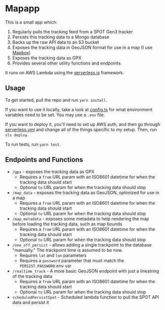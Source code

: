 # Mapapp

This is a small app which:
1. Regularly pulls the tracking feed from a SPOT Gen3 tracker
2. Persists this tracking data to a Mongo database
3. Backs up the raw API data to an S3 bucket
4. Exposes the tracking data in GeoJSON format for use in a map (I use [Mapbox](https://mapbox.com))
5. Exposes the tracking data as GPX
6. Provides several other utility functions and endpoints

It runs on AWS Lambda using the [serverless.js](https://serverless.com) framework.

## Usage

To get started, pull the repo and run `yarn install`.

If you want to use it locally, take a look at [config.ts](src/config.ts) for what environment variables need to be set. You may use a `.env` file.

If you want to deploy it, you'll need to set up AWS auth, and then go through [serverless.yml](serverless.yml) and change all of the things specific to my setup. Then, run `sls deploy`.

To run tests, run `yarn test`.

## Endpoints and Functions

- `/gpx` - exposes the tracking data as GPX
  - Requires a `from` URL param with an ISO8601 datetime for when the tracking data should start
  - Optional `to` URL param for when the tracking data should stop
- `/map_data` - exposes the tracking data as GeoJSON, optimized for use in a map
  - Requires a `from` URL param with an ISO8601 datetime for when the tracking data should start
  - Optional `to` URL param for when the tracking data should stop
- `/map_metadata` - exposes some metadata to help rendering the map before loading the tracking data, such as map bounds
  - Requires a `from` URL param with an ISO8601 datetime for when the tracking data should start
  - Optional `to` URL param for when the tracking data should stop
- `/one_off_persist` - allows adding a single trackpoint to the database "manually." The trackpoint time is assumed to be now.
  - Requires `lat` and `lon` parameters
  - Requires a `password` parameter that must match the `PERSIST_PASSWORD` env var
- `/realtime_track` - A more basic GeoJSON endpoint with just a linestring of the tracking data
  - Requires a `from` URL param with an ISO8601 datetime for when the tracking data should start
  - Optional `to` URL param for when the tracking data should stop
- `scheduledPersistSpot` - Scheduled lambda function to pull the SPOT API data and persist it
